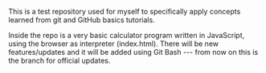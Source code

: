 This is a test repository used for myself to specifically apply concepts learned from git and GitHub basics tutorials.

Inside the repo is a very basic calculator program written in JavaScript, using the browser as interpreter (index.html). There will be new features/updates and it will be added using Git Bash --- from now on this is the branch for official updates.